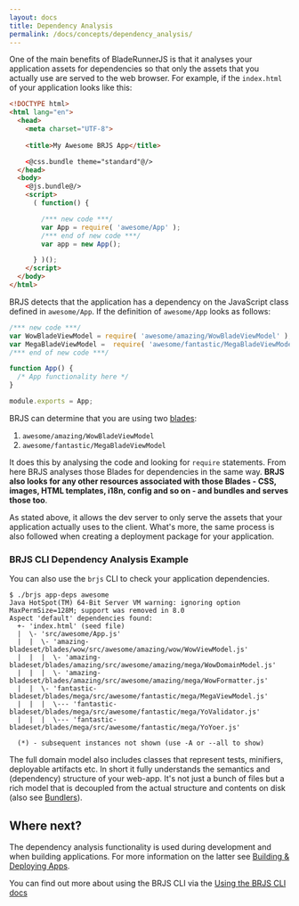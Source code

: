 ```yaml
---
layout: docs
title: Dependency Analysis
permalink: /docs/concepts/dependency_analysis/
---
```


One of the main benefits of BladeRunnerJS is that it analyses your application assets for dependencies so that only the assets that you actually use are served to the web browser. For example, if the `index.html` of your application looks like this:

```html
<!DOCTYPE html>
<html lang="en">
  <head>
	<meta charset="UTF-8">
    
    <title>My Awesome BRJS App</title>

    <@css.bundle theme="standard"@/>
  </head>
  <body>
    <@js.bundle@/>
    <script>
      ( function() {

        /*** new code ***/
        var App = require( 'awesome/App' );
        /*** end of new code ***/
        var app = new App();

      } )();
    </script>
  </body>
</html>
```

BRJS detects that the application has a dependency on the JavaScript class defined in `awesome/App`. If the definition of `awesome/App` looks as follows:

```javascript
/*** new code ***/
var WowBladeViewModel = require( 'awesome/amazing/WowBladeViewModel' );
var MegaBladeViewModel =  require( 'awesome/fantastic/MegaBladeViewModel' );
/*** end of new code ***/

function App() {
  /* App functionality here */
}

module.exports = App;
```

BRJS can determine that you are using two [blades](/docs/concepts/blades/):

1. `awesome/amazing/WowBladeViewModel`
2. `awesome/fantastic/MegaBladeViewModel`

It does this by analysing the code and looking for `require` statements. From here BRJS analyses those Blades for dependencies in the same way. **BRJS also looks for any other resources associated with those Blades - CSS, images, HTML templates, i18n, config and so on - and bundles and serves those too**.

As stated above, it allows the dev server to only serve the assets that your application actually uses to the client. What's more, the same process is also followed when creating a deployment package for your application.

### BRJS CLI Dependency Analysis Example

You can also use the `brjs` CLI to check your application dependencies.

```
$ ./brjs app-deps awesome
Java HotSpot(TM) 64-Bit Server VM warning: ignoring option MaxPermSize=128M; support was removed in 8.0
Aspect 'default' dependencies found:
  +- 'index.html' (seed file)
  |  \- 'src/awesome/App.js'
  |  |  \- 'amazing-bladeset/blades/wow/src/awesome/amazing/wow/WowViewModel.js'
  |  |  |  \- 'amazing-bladeset/blades/amazing/src/awesome/amazing/mega/WowDomainModel.js'  
  |  |  |  \- 'amazing-bladeset/blades/amazing/src/awesome/amazing/mega/WowFormatter.js'
  |  |  \- 'fantastic-bladeset/blades/mega/src/awesome/fantastic/mega/MegaViewModel.js'
  |  |  |  \--- 'fantastic-bladeset/blades/mega/src/awesome/fantastic/mega/YoValidator.js'
  |  |  |  \--- 'fantastic-bladeset/blades/mega/src/awesome/fantastic/mega/YoYoer.js'

  (*) - subsequent instances not shown (use -A or --all to show)
```

The full domain model also includes classes that represent tests, minifiers, deployable artifacts etc. In short it fully understands the semantics and (dependency) structure of your web-app. It's not just a bunch of files but a rich model that is decoupled from the actual structure and contents on disk (also see [Bundlers](/docs/concepts/bundlers/)).

## Where next?

The dependency analysis functionality is used during development and when building applications. For more information on the latter see [Building & Deploying Apps](/docs/use/build_deploy/).

You can find out more about using the BRJS CLI via the [Using the BRJS CLI docs](/docs/use/commandline/)
